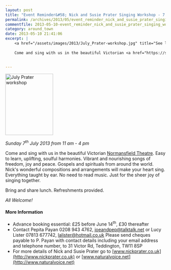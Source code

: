 ```yaml
---
layout: post
title: "Event Reminder&#58; Nick and Susie Prater Singing Workshop - 7 July 2013"
permalink: /archives/2013/05/event_reminder_nick_and_susie_prater_singing_works_1.html
commentfile: 2013-05-10-event_reminder_nick_and_susie_prater_singing_works_1
category: around_town
date: 2013-05-10 21:41:06
excerpt: |
    <a href="/assets/images/2013/July_Prater-workshop.jpg" title="See larger version of - July Prater workshop"><img src="/assets/images/2013/July_Prater-workshop_thumb.jpg" width="150" height="192" alt="July Prater workshop" class=" right" /></a>
    
    Come and sing with us in the beautiful Victorian <a href="https://stmargarets.london/directory/theatre/201109291236">Normansfield Theatre</a> Easy to learn, uplifting, soulful harmonies. Vibrant and nourishing songs of freedom, joy and peace. Gospels and spirituals from around the world. Nick's wonderful compositions and arrangements will make your heart sing. Everything taught by ear. No need to read music. Just for the sheer joy of singing together.
    

---
```


<a href="/assets/images/2013/July_Prater-workshop.jpg" title="See larger version of - July Prater workshop"><img src="/assets/images/2013/July_Prater-workshop_thumb.jpg" width="150" height="192" alt="July Prater workshop" class=" right" /></a>

*Sunday 7<sup>th</sup> July 2013 from 11 am - 4 pm*

Come and sing with us in the beautiful Victorian [Normansfield Theatre](/directory/theatre/201109291236). Easy to learn, uplifting, soulful harmonies. Vibrant and nourishing songs of freedom, joy and peace. Gospels and spirituals from around the world. Nick's wonderful compositions and arrangements will make your heart sing. Everything taught by ear. No need to read music. Just for the sheer joy of singing together.

Bring and share lunch. Refreshments provided.

*All Welcome!*

#### More Information

-   Advance booking essential: £25 before June 14<sup>th</sup>, £30 thereafter
-   Contact Pepita Payan 0208 943 4762, <joeandpep@talktalk.net> or Lucy Lister 07813 677742, <lalister@hotmail.co.uk> Please send cheques payable to P. Payan with contact details including your email address and telephone number, to 31 Victor Rd, Teddington, TW11 8SP
-   For more details of Nick and Susie Prater go to [www.nickprater.co.uk](http://www.nickprater.co.uk) or [www.naturalvoice.net](http://www.naturalvoice.net)
